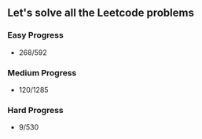 
## Let's solve all the Leetcode problems

### Easy Progress
* 268/592

### Medium Progress
* 120/1285

### Hard Progress
* 9/530
